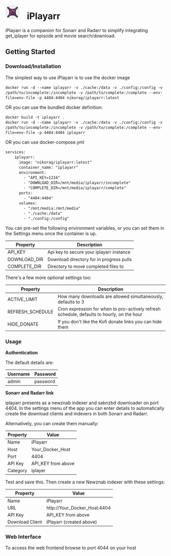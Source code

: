 # <img src="frontend/public/iplayarr.png" alt="Description" width="45" style="margin-right: 1rem;"> iPlayarr

iPlayarr is a companion for Sonarr and Radarr to simplify integrating get_iplayer for episode and movie search/download.

## Getting Started

### Download/Installation

The simplest way to use iPlayarr is to use the docker image

```
docker run -d --name iplayarr -v ./cache:/data -v ./config:/config -v /path/to/incomplete:/incomplete -v /path/to/complete:/complete --env-file=env-file -p 4404:4404 nikorag/iplayarr:latest
```

OR you can use the bundled docker definition:

```
docker build -t iplayarr .
docker run -d --name iplayarr -v ./cache:/data -v ./config:/config -v /path/to/incomplete:/incomplete -v /path/to/complete:/complete --env-file=env-file -p 4404:4404 iplayarr
```

OR you can use docker-compose.yml

```
services:
    iplayarr:
      image: "nikorag/iplayarr:latest"
      container_name: "iplayarr"
      environment:
        - "API_KEY=1234"
        - "DOWNLOAD_DIR=/mnt/media/iplayarr/incomplete"
        - "COMPLETE_DIR=/mnt/media/iplayarr/complete"
      ports:
        - "4404:4404"
      volumes:
        - "/mnt/media:/mnt/media"
        - "./cache:/data"
        - "./config:/config"
```


You can pre-set the following environment variables, or you can set them in the Settings menu once the container is up.

| Property     | Description                                  |
| ------------ | -------------------------------------------- |
| API_KEY      | Api key to secure your iplayarr instance     |
| DOWNLOAD_DIR | Download directory for in progress pulls     |
| COMPLETE_DIR | Directory to move completed files to         |

There's a few more optional settings too:

| Property | Description |
| -------- | ----------- |
| ACTIVE_LIMIT | How many downloads are allowed simultaneously, defaults to 3 |
| REFRESH_SCHEDULE | Cron expression for when to pro-actively refresh schedule, defaults to hourly, on the hour |
| HIDE_DONATE | If you don't like the Kofi donate links you can hide them |

### Usage

**Authentication**

The default details are:

| Username | Password |
| -------- | ----- |
| admin | password |

**Sonarr and Radarr link**

iplayarr presents as a newznab indexer and sabnzbd downloader on port 4404. In the settings menu of the app you can enter details to automatically create the download clients and indexers in both Sonarr and Radarr.

Alternatively, you can create them manually:

| Property | Value |
| ---------| ----- |
| Name     | iPlayarr |
| Host     | Your_Docker_Host |
| Port     | 4404 |
| API Key  | API_KEY from above |
| Category | iplayer |


Test and save this. Then create a new Newznab indexer with these settings:

| Property | Value |
| ---------| ----- |
| Name     | iPlayarr |
| URL      | http://Your_Docker_Host:4404 |
| API Key  | API_KEY from above |
| Download Client  | iPlayarr (created above) |

### Web Interface

To access the web frontend browse to port 4044 on your host